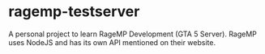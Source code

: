 # ragemp-testserver

A personal project to learn RageMP Development (GTA 5 Server). RageMP uses NodeJS and has its own API mentioned on their website.
